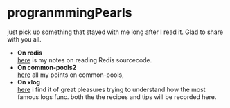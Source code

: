 progranmmingPearls
==================

just pick up something that stayed with me long after I read it. Glad to share with you all.

* **On redis**<br>
  <a href='wiki/On-Redis'>here</a> is my notes on reading Redis sourcecode.
* **On common-pools2**<br>
  <a href='wiki/On-Commons-pool2'>here</a>  all my points on common-pools,
* **On xlog**<br>
  <a href='wiki/On_Logs'>here</a> i find it of great pleasures trying to understand how the most famous logs func.
  both the the recipes and tips will be recorded here.
